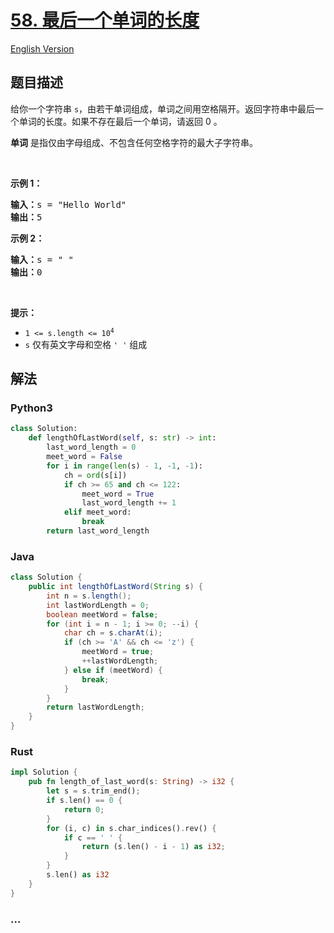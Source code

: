# [58. 最后一个单词的长度](https://leetcode-cn.com/problems/length-of-last-word)

[English Version](/solution/0000-0099/0058.Length%20of%20Last%20Word/README_EN.md)

## 题目描述

<!-- 这里写题目描述 -->

<p>给你一个字符串 <code>s</code>，由若干单词组成，单词之间用空格隔开。返回字符串中最后一个单词的长度。如果不存在最后一个单词，请返回 0 。</p>

<p><strong>单词</strong> 是指仅由字母组成、不包含任何空格字符的最大子字符串。</p>

<p> </p>

<p><strong>示例 1：</strong></p>

<pre>
<strong>输入：</strong>s = "Hello World"
<strong>输出：</strong>5
</pre>

<p><strong>示例 2：</strong></p>

<pre>
<strong>输入：</strong>s = " "
<strong>输出：</strong>0
</pre>

<p> </p>

<p><strong>提示：</strong></p>

<ul>
	<li><code>1 <= s.length <= 10<sup>4</sup></code></li>
	<li><code>s</code> 仅有英文字母和空格 <code>' '</code> 组成</li>
</ul>

## 解法

<!-- 这里可写通用的实现逻辑 -->

<!-- tabs:start -->

### **Python3**

<!-- 这里可写当前语言的特殊实现逻辑 -->

```python
class Solution:
    def lengthOfLastWord(self, s: str) -> int:
        last_word_length = 0
        meet_word = False
        for i in range(len(s) - 1, -1, -1):
            ch = ord(s[i])
            if ch >= 65 and ch <= 122:
                meet_word = True
                last_word_length += 1
            elif meet_word:
                break
        return last_word_length
```

### **Java**

<!-- 这里可写当前语言的特殊实现逻辑 -->

```java
class Solution {
    public int lengthOfLastWord(String s) {
        int n = s.length();
        int lastWordLength = 0;
        boolean meetWord = false;
        for (int i = n - 1; i >= 0; --i) {
            char ch = s.charAt(i);
            if (ch >= 'A' && ch <= 'z') {
                meetWord = true;
                ++lastWordLength;
            } else if (meetWord) {
                break;
            }
        }
        return lastWordLength;
    }
}
```

### **Rust**

```rust
impl Solution {
    pub fn length_of_last_word(s: String) -> i32 {
        let s = s.trim_end();
        if s.len() == 0 {
            return 0;
        }
        for (i, c) in s.char_indices().rev() {
            if c == ' ' {
                return (s.len() - i - 1) as i32;
            }
        }
        s.len() as i32
    }
}
```

### **...**

```

```

<!-- tabs:end -->
